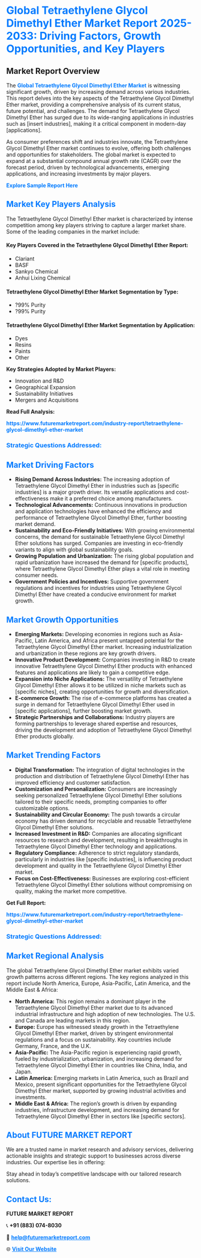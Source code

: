 <h1 style="color: #007BFF;">Global Tetraethylene Glycol Dimethyl Ether Market Report 2025-2033: Driving Factors, Growth Opportunities, and Key Players</h1>

<section id="overview">
<h2>Market Report Overview</h2>
<p>The <a href="https://www.futuremarketreport.com/industry-report/tetraethylene-glycol-dimethyl-ether-market" style="color: #007BFF; text-decoration: none;"><strong>Global Tetraethylene Glycol Dimethyl Ether Market</strong></a> is witnessing significant growth, driven by increasing demand across various industries. This report delves into the key aspects of the Tetraethylene Glycol Dimethyl Ether market, providing a comprehensive analysis of its current status, future potential, and challenges. The demand for Tetraethylene Glycol Dimethyl Ether has surged due to its wide-ranging applications in industries such as [insert industries], making it a critical component in modern-day [applications].</p>
<p>As consumer preferences shift and industries innovate, the Tetraethylene Glycol Dimethyl Ether market continues to evolve, offering both challenges and opportunities for stakeholders. The global market is expected to expand at a substantial compound annual growth rate (CAGR) over the forecast period, driven by technological advancements, emerging applications, and increasing investments by major players.</p>
</section>

<section id="overview">
<p><a href="https://www.futuremarketreport.com/request-sample/reportId=36749" style="color: #007BFF; text-decoration: none;"><strong>Explore Sample Report Here</strong></a></p>
</section>

<section id="key-players">
<h2 style="color: #007BFF;">Market Key Players Analysis</h2>
<p>The Tetraethylene Glycol Dimethyl Ether market is characterized by intense competition among key players striving to capture a larger market share. Some of the leading companies in the market include:</p>
<h4>Key Players Covered in the Tetraethylene Glycol Dimethyl Ether Report:</h4>
<ul><li>Clariant</li><li>BASF</li><li>Sankyo Chemical</li><li>Anhui Lixing Chemical</li></ul>
<h4>Tetraethylene Glycol Dimethyl Ether Market Segmentation by Type:</h4>
<ul><li>?99% Purity</li><li>?99% Purity</li></ul>

<h4>Tetraethylene Glycol Dimethyl Ether Market Segmentation by Application:</h4>
<ul><li>Dyes</li><li>Resins</li><li>Paints</li><li>Other</li></ul>
<p><strong>Key Strategies Adopted by Market Players:</strong></p>
<ul>
<li>Innovation and R&D</li>
<li>Geographical Expansion</li>
<li>Sustainability Initiatives</li>
<li>Mergers and Acquisitions</li>
</ul>
</section>

<section>
<p><strong>Read Full Analysis: </strong></p><a href="https://www.futuremarketreport.com/industry-report/tetraethylene-glycol-dimethyl-ether-market" style="color: #007BFF; text-decoration: none;"><strong>https://www.futuremarketreport.com/industry-report/tetraethylene-glycol-dimethyl-ether-market</strong></a>
<h3 style="color: #007BFF;">Strategic Questions Addressed:</h3>
</section>

<section id="driving-factors">
<h2 style="color: #007BFF;">Market Driving Factors</h2>
<ul>
<li><strong>Rising Demand Across Industries:</strong> The increasing adoption of Tetraethylene Glycol Dimethyl Ether in industries such as [specific industries] is a major growth driver. Its versatile applications and cost-effectiveness make it a preferred choice among manufacturers.</li>
<li><strong>Technological Advancements:</strong> Continuous innovations in production and application technologies have enhanced the efficiency and performance of Tetraethylene Glycol Dimethyl Ether, further boosting market demand.</li>
<li><strong>Sustainability and Eco-Friendly Initiatives:</strong> With growing environmental concerns, the demand for sustainable Tetraethylene Glycol Dimethyl Ether solutions has surged. Companies are investing in eco-friendly variants to align with global sustainability goals.</li>
<li><strong>Growing Population and Urbanization:</strong> The rising global population and rapid urbanization have increased the demand for [specific products], where Tetraethylene Glycol Dimethyl Ether plays a vital role in meeting consumer needs.</li>
<li><strong>Government Policies and Incentives:</strong> Supportive government regulations and incentives for industries using Tetraethylene Glycol Dimethyl Ether have created a conducive environment for market growth.</li>
</ul>
</section>

<section id="growth-opportunities">
<h2 style="color: #007BFF;">Market Growth Opportunities</h2>
<ul>
<li><strong>Emerging Markets:</strong> Developing economies in regions such as Asia-Pacific, Latin America, and Africa present untapped potential for the Tetraethylene Glycol Dimethyl Ether market. Increasing industrialization and urbanization in these regions are key growth drivers.</li>
<li><strong>Innovative Product Development:</strong> Companies investing in R&D to create innovative Tetraethylene Glycol Dimethyl Ether products with enhanced features and applications are likely to gain a competitive edge.</li>
<li><strong>Expansion into Niche Applications:</strong> The versatility of Tetraethylene Glycol Dimethyl Ether allows it to be utilized in niche markets such as [specific niches], creating opportunities for growth and diversification.</li>
<li><strong>E-commerce Growth:</strong> The rise of e-commerce platforms has created a surge in demand for Tetraethylene Glycol Dimethyl Ether used in [specific applications], further boosting market growth.</li>
<li><strong>Strategic Partnerships and Collaborations:</strong> Industry players are forming partnerships to leverage shared expertise and resources, driving the development and adoption of Tetraethylene Glycol Dimethyl Ether products globally.</li>
</ul>
</section>

<section id="trending-factors">
<h2 style="color: #007BFF;">Market Trending Factors</h2>
<ul>
<li><strong>Digital Transformation:</strong> The integration of digital technologies in the production and distribution of Tetraethylene Glycol Dimethyl Ether has improved efficiency and customer satisfaction.</li>
<li><strong>Customization and Personalization:</strong> Consumers are increasingly seeking personalized Tetraethylene Glycol Dimethyl Ether solutions tailored to their specific needs, prompting companies to offer customizable options.</li>
<li><strong>Sustainability and Circular Economy:</strong> The push towards a circular economy has driven demand for recyclable and reusable Tetraethylene Glycol Dimethyl Ether solutions.</li>
<li><strong>Increased Investment in R&D:</strong> Companies are allocating significant resources to research and development, resulting in breakthroughs in Tetraethylene Glycol Dimethyl Ether technology and applications.</li>
<li><strong>Regulatory Compliance:</strong> Adherence to strict regulatory standards, particularly in industries like [specific industries], is influencing product development and quality in the Tetraethylene Glycol Dimethyl Ether market.</li>
<li><strong>Focus on Cost-Effectiveness:</strong> Businesses are exploring cost-efficient Tetraethylene Glycol Dimethyl Ether solutions without compromising on quality, making the market more competitive.</li>
</ul>
</section>

<section>
<p><strong>Get Full Report: </strong></p><a href="https://www.futuremarketreport.com/industry-report/tetraethylene-glycol-dimethyl-ether-market" style="color: #007BFF; text-decoration: none;"><strong>https://www.futuremarketreport.com/industry-report/tetraethylene-glycol-dimethyl-ether-market</strong></a>
<h3 style="color: #007BFF;">Strategic Questions Addressed:</h3>
</section>


<section id="regional-analysis">
<h2 style="color: #007BFF;">Market Regional Analysis</h2>
<p>The global Tetraethylene Glycol Dimethyl Ether market exhibits varied growth patterns across different regions. The key regions analyzed in this report include North America, Europe, Asia-Pacific, Latin America, and the Middle East & Africa:</p>
<ul>
<li><strong>North America:</strong> This region remains a dominant player in the Tetraethylene Glycol Dimethyl Ether market due to its advanced industrial infrastructure and high adoption of new technologies. The U.S. and Canada are leading markets in this region.</li>
<li><strong>Europe:</strong> Europe has witnessed steady growth in the Tetraethylene Glycol Dimethyl Ether market, driven by stringent environmental regulations and a focus on sustainability. Key countries include Germany, France, and the U.K.</li>
<li><strong>Asia-Pacific:</strong> The Asia-Pacific region is experiencing rapid growth, fueled by industrialization, urbanization, and increasing demand for Tetraethylene Glycol Dimethyl Ether in countries like China, India, and Japan.</li>
<li><strong>Latin America:</strong> Emerging markets in Latin America, such as Brazil and Mexico, present significant opportunities for the Tetraethylene Glycol Dimethyl Ether market, supported by growing industrial activities and investments.</li>
<li><strong>Middle East & Africa:</strong> The region’s growth is driven by expanding industries, infrastructure development, and increasing demand for Tetraethylene Glycol Dimethyl Ether in sectors like [specific sectors].</li>
</ul>
</section>

<footer>
<h2 style="color: #007BFF;">About FUTURE MARKET REPORT</h2>
<p>We are a trusted name in market research and advisory services, delivering actionable insights and strategic support to businesses across diverse industries. Our expertise lies in offering:</p>

<p>Stay ahead in today’s competitive landscape with our tailored research solutions.</p>

<h2 style="color: #007BFF;">Contact Us:</h2>
<p><strong>FUTURE MARKET REPORT</strong></p>
<p>📞 <strong>+91 (883) 074-8030</strong></p>
<p>📧 <strong><a href="mailto:help@futuremarketreport.com" style="color: #007BFF;">help@futuremarketreport.com</a></strong></p>
<p>🌐 <strong><a href="https://www.futuremarketreport.com/" style="color: #007BFF;">Visit Our Website</a></strong></p>
</footer>